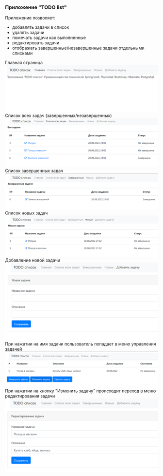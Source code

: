 ### Приложение "TODO list"

Приложение позволяет:
* добавлять задачи в список
* удалять задачи
* помечать задачи как выполненные
* редактировать задачи
* отображать завершенные/незавершенные задачи отдельными списками
 
Главная страница
![index page](images/1.index.png)
Список всех задач (завершенных/незавершенных)
![index page](images/2.AllItemsList.png)
Список завершенных задач
![index page](images/3.CompletedItems.png)
Список новых задач
![index page](images/4.NewItems.png)
Добавление новой задачи
![index page](images/5.AddItem.png)
При нажатии на имя задачи пользователь попадает в меню управления задачей
![index page](images/6.ItemDescription.png)
При нажатии на кнопку "Изменить задачу" происходит переход в меню редактирования задачи
![index page](images/7.EditItem.png)
